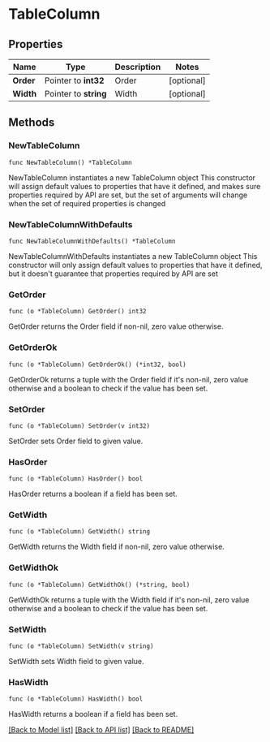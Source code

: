 # TableColumn

## Properties

Name | Type | Description | Notes
------------ | ------------- | ------------- | -------------
**Order** | Pointer to **int32** | Order | [optional] 
**Width** | Pointer to **string** | Width | [optional] 

## Methods

### NewTableColumn

`func NewTableColumn() *TableColumn`

NewTableColumn instantiates a new TableColumn object
This constructor will assign default values to properties that have it defined,
and makes sure properties required by API are set, but the set of arguments
will change when the set of required properties is changed

### NewTableColumnWithDefaults

`func NewTableColumnWithDefaults() *TableColumn`

NewTableColumnWithDefaults instantiates a new TableColumn object
This constructor will only assign default values to properties that have it defined,
but it doesn't guarantee that properties required by API are set

### GetOrder

`func (o *TableColumn) GetOrder() int32`

GetOrder returns the Order field if non-nil, zero value otherwise.

### GetOrderOk

`func (o *TableColumn) GetOrderOk() (*int32, bool)`

GetOrderOk returns a tuple with the Order field if it's non-nil, zero value otherwise
and a boolean to check if the value has been set.

### SetOrder

`func (o *TableColumn) SetOrder(v int32)`

SetOrder sets Order field to given value.

### HasOrder

`func (o *TableColumn) HasOrder() bool`

HasOrder returns a boolean if a field has been set.

### GetWidth

`func (o *TableColumn) GetWidth() string`

GetWidth returns the Width field if non-nil, zero value otherwise.

### GetWidthOk

`func (o *TableColumn) GetWidthOk() (*string, bool)`

GetWidthOk returns a tuple with the Width field if it's non-nil, zero value otherwise
and a boolean to check if the value has been set.

### SetWidth

`func (o *TableColumn) SetWidth(v string)`

SetWidth sets Width field to given value.

### HasWidth

`func (o *TableColumn) HasWidth() bool`

HasWidth returns a boolean if a field has been set.


[[Back to Model list]](../README.md#documentation-for-models) [[Back to API list]](../README.md#documentation-for-api-endpoints) [[Back to README]](../README.md)


